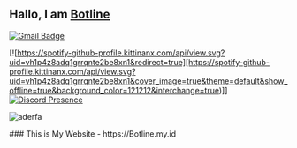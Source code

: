 ## Hallo, I am [Botline](https://Botline.my.id/)

[![Gmail Badge](https://img.shields.io/badge/-mr.botline@gmail.com-c14438?style=flat-square&logo=Gmail&logoColor=white&link=mailto:mr.botline@gmail.com)](mailto:mr.botline@gmail.com)

[![https://spotify-github-profile.kittinanx.com/api/view.svg?uid=vh1p4z8adq1grrqnte2be8xn1&redirect=true][https://spotify-github-profile.kittinanx.com/api/view.svg?uid=vh1p4z8adq1grrqnte2be8xn1&cover_image=true&theme=default&show_offline=true&background_color=121212&interchange=true)]]
<br>
[![Discord Presence](https://lanyard.cnrad.dev/api/612234238573543425)](https://discord.com/users/612234238573543425)

<p> <img src="https://komarev.com/ghpvc/?username=aderfa&label=Profile%20views&color=0e75b6&style=flat" alt="aderfa" /> </p>
### This is My Website - https://Botline.my.id
<!---
aderfa/aderfa is a ✨ special ✨ repository because its `README.md` (this file) appears on your GitHub profile.
You can click the Preview link to take a look at your changes.
--->
